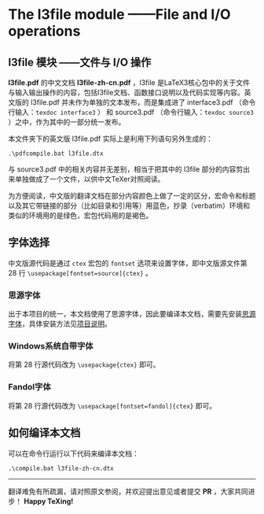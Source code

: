 # The l3file module ——File and I/O operations
## l3file 模块 ——文件与 I/O 操作
**l3file.pdf** 的中文文档 **l3file-zh-cn.pdf** ，l3file 是LaTeX3核心包中的关于文件与输入输出操作的内容，包括l3file文档、函数接口说明以及代码实现等内容。英文版的 l3file.pdf 并未作为单独的文本发布，而是集成进了 interface3.pdf （命令行输入：`texdoc interface3` ） 和 source3.pdf （命令行输入：`texdoc source3` ）之中，作为其中的一部分统一发布。

本文件夹下的英文版 l3file.pdf 实际上是利用下列语句另外生成的：
```
.\pdfcompile.bat l3file.dtx
```
与 source3.pdf 中的相关内容并无差别，相当于把其中的 l3file 部分的内容剪出来单独做成了一个文件，以供中文TeXer对照阅读。

为方便阅读，中文版的翻译文档在部分内容颜色上做了一定的区分，宏命令和标题以及其它带链接的部分（比如目录和引用等）用蓝色，抄录（verbatim）环境和类似的环境用的是绿色，宏包代码用的是褐色。

## 字体选择
中文版源代码是通过 `ctex` 宏包的 `fontset` 选项来设置字体，即中文版源文件第 28 行 `\usepackage[fontset=source]{ctex}` 。
### 思源字体
出于本项目的统一，本文档使用了思源字体，因此要编译本文档，需要先安装[思源字体][1]，具体安装方法见[项目说明][2]。
### Windows系统自带字体
将第 28 行源代码改为 `\usepackage{ctex}` 即可。
### Fandol字体
将第 28 行源代码改为 `\usepackage[fontset=fandol]{ctex}` 即可。

## 如何编译本文档
可以在命令行运行以下代码来编译本文档：
```
.\compile.bat l3file-zh-cn.dtx
```

---
翻译难免有所疏漏，请对照原文参阅，并欢迎提出意见或者提交 **PR** ，大家共同进步！
**Happy TeXing!**

[1]:https://texer.cn/wp-content/uploads/Source.rar
[2]:https://github.com/rockyzhz/latexdoc-chinese-translation#使用思源字体